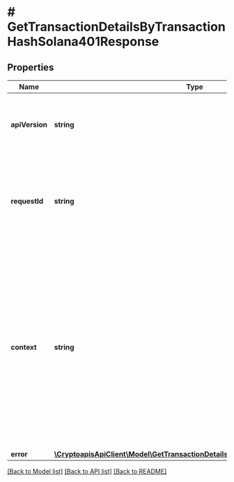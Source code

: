 # # GetTransactionDetailsByTransactionHashSolana401Response

## Properties

Name | Type | Description | Notes
------------ | ------------- | ------------- | -------------
**apiVersion** | **string** | Specifies the version of the API that incorporates this endpoint. |
**requestId** | **string** | Defines the ID of the request. The &#x60;requestId&#x60; is generated by Crypto APIs and it&#39;s unique for every request. |
**context** | **string** | In batch situations the user can use the context to correlate responses with requests. This property is present regardless of whether the response was successful or returned as an error. &#x60;context&#x60; is specified by the user. | [optional]
**error** | [**\CryptoapisApiClient\Model\GetTransactionDetailsByTransactionHashSolanaE401**](GetTransactionDetailsByTransactionHashSolanaE401.md) |  |

[[Back to Model list]](../../README.md#models) [[Back to API list]](../../README.md#endpoints) [[Back to README]](../../README.md)
